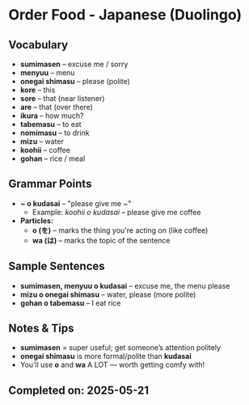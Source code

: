 # Order Food - Japanese (Duolingo)

## Vocabulary
- **sumimasen** – excuse me / sorry
- **menyuu** – menu
- **onegai shimasu** – please (polite)
- **kore** – this
- **sore** – that (near listener)
- **are** – that (over there)
- **ikura** – how much?
- **tabemasu** – to eat
- **nomimasu** – to drink
- **mizu** – water
- **koohii** – coffee
- **gohan** – rice / meal

## Grammar Points
- **~ o kudasai** – "please give me ~"
  - Example: *koohii o kudasai* – please give me coffee
- **Particles:**
  - **o (を)** – marks the thing you're acting on (like coffee)
  - **wa (は)** – marks the topic of the sentence

## Sample Sentences
- **sumimasen, menyuu o kudasai** – excuse me, the menu please
- **mizu o onegai shimasu** – water, please (more polite)
- **gohan o tabemasu** – I eat rice

## Notes & Tips
- **sumimasen** = super useful; get someone’s attention politely
- **onegai shimasu** is more formal/polite than **kudasai**
- You’ll use **o** and **wa** A LOT — worth getting comfy with!

## Completed on: 2025-05-21
